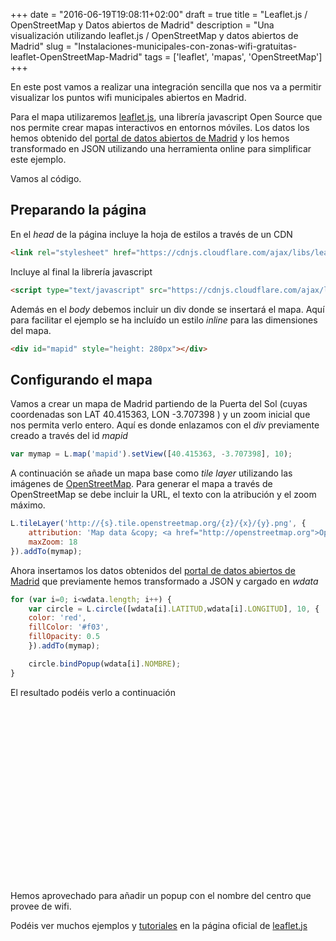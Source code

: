 +++
date = "2016-06-19T19:08:11+02:00"
draft = true
title = "Leaflet.js / OpenStreetMap y Datos abiertos de Madrid"
description = "Una visualización utilizando leaflet.js / OpenStreetMap y datos abiertos de Madrid"
slug = "Instalaciones-municipales-con-zonas-wifi-gratuitas-leaflet-OpenStreetMap-Madrid"
tags = ['leaflet', 'mapas', 'OpenStreetMap']
+++

En este post vamos a realizar una integración sencilla que nos va a permitir visualizar los puntos wifi municipales abiertos en Madrid.

Para el mapa utilizaremos [leaflet.js](http://leafletjs.com/), una librería javascript Open Source que nos permite crear mapas interactivos en entornos móviles. Los datos los hemos obtenido del [portal de datos abiertos de Madrid](http://datos.madrid.es/) y los hemos transformado en JSON utilizando una herramienta online para simplificar este ejemplo.

Vamos al código.

## Preparando la página

En el *head* de la página incluye la hoja de estilos a través de un CDN
```html
<link rel="stylesheet" href="https://cdnjs.cloudflare.com/ajax/libs/leaflet/0.7.7/leaflet.css">
```

Incluye al final la librería javascript
```html
<script type="text/javascript" src="https://cdnjs.cloudflare.com/ajax/libs/leaflet/0.7.7/leaflet.js"></script>
```

Además en el *body* debemos incluir un div donde se insertará el mapa. Aquí para facilitar el ejemplo se ha incluído un estilo *inline* para las dimensiones del mapa.
```html
<div id="mapid" style="height: 280px"></div>
```

## Configurando el mapa

Vamos a crear un mapa de Madrid partiendo de la Puerta del Sol (cuyas coordenadas son LAT 40.415363, LON -3.707398 ) y un zoom inicial que nos permita verlo entero. Aquí es donde enlazamos con el *div* previamente creado a través del id *mapid*

```javascript
var mymap = L.map('mapid').setView([40.415363, -3.707398], 10);
```

A continuación se añade un mapa base como *tile layer* utilizando las imágenes de [OpenStreetMap](https://www.openstreetmap.org/). Para generar el mapa a través de OpenStreetMap se debe incluir la URL, el texto con la atribución y el zoom máximo.

```javascript
L.tileLayer('http://{s}.tile.openstreetmap.org/{z}/{x}/{y}.png', {
    attribution: 'Map data &copy; <a href="http://openstreetmap.org">OpenStreetMap</a> contributors, <a href="http://creativecommons.org/licenses/by-sa/2.0/">CC-BY-SA</a>, Imagery © <a href="http://cloudmade.com">CloudMade</a>',
    maxZoom: 18
}).addTo(mymap);
```

Ahora insertamos los datos obtenidos del [portal de datos abiertos de Madrid](http://datos.madrid.es/) que previamente hemos transformado a JSON y cargado en *wdata*

```javascript
for (var i=0; i<wdata.length; i++) {
    var circle = L.circle([wdata[i].LATITUD,wdata[i].LONGITUD], 10, {
    color: 'red',
    fillColor: '#f03',
    fillOpacity: 0.5
    }).addTo(mymap);      

    circle.bindPopup(wdata[i].NOMBRE);  
}
```

El resultado podéis verlo a continuación

<div id="mapid" style="height: 280px"></div>


<script type="text/javascript" src="https://cdnjs.cloudflare.com/ajax/libs/leaflet/0.7.7/leaflet.js"></script>
<script src="/rawdata/wdata.js"></script>

<script type="text/javascript">

    function loadjscssfile(filename, filetype) {
            if (filetype == "js") {
                var fileref = document.createElement('script')
                fileref.setAttribute("type", "text/javascript")
                fileref.setAttribute("src", filename)
                alert('inserted')
            }
            else if (filetype == "css") { //if filename is an external CSS file
                var fileref = document.createElement("link")
                fileref.setAttribute("rel", "stylesheet")
                fileref.setAttribute("type", "text/css")
                fileref.setAttribute("href", filename)
            }
            if (typeof fileref != "undefined")
                document.getElementsByTagName("head")[0].appendChild(fileref)
        }

    loadjscssfile("https://cdnjs.cloudflare.com/ajax/libs/leaflet/0.7.7/leaflet.css","css");

    var mymap = L.map('mapid').setView([40.415363, -3.707398], 10);

    L.tileLayer('http://{s}.tile.openstreetmap.org/{z}/{x}/{y}.png', {
        attribution: 'Map data &copy; <a href="http://openstreetmap.org">OpenStreetMap</a> contributors, <a href="http://creativecommons.org/licenses/by-sa/2.0/">CC-BY-SA</a>, Imagery © <a href="http://cloudmade.com">CloudMade</a>',
        maxZoom: 18
    }).addTo(mymap);

    for (var i=0; i<wdata.length; i++) {
        var circle = L.circle([wdata[i].LATITUD,wdata[i].LONGITUD], 10, {
        color: 'red',
        fillColor: '#f03',
        fillOpacity: 0.5
        }).addTo(mymap);      

        circle.bindPopup(wdata[i].NOMBRE);  
    }

</script>

Hemos aprovechado para añadir un popup con el nombre del centro que provee de wifi.

Podéis ver muchos ejemplos y [tutoriales](http://leafletjs.com/examples.html) en la página oficial de [leaflet.js](http://leafletjs.com/)
